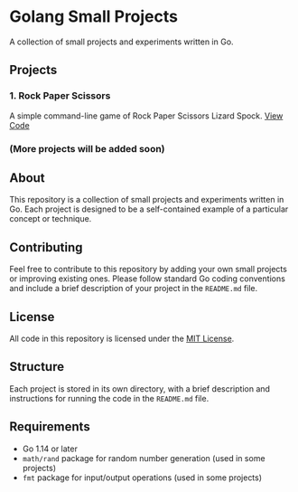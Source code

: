 # Golang Small Projects

A collection of small projects and experiments written in Go.

## Projects

### 1. Rock Paper Scissors

A simple command-line game of Rock Paper Scissors Lizard Spock. [View Code](rock-paper-scissors)

### (More projects will be added soon)

## About

This repository is a collection of small projects and experiments written in Go. Each project is designed to be a self-contained example of a particular concept or technique.

## Contributing

Feel free to contribute to this repository by adding your own small projects or improving existing ones. Please follow standard Go coding conventions and include a brief description of your project in the `README.md` file.

## License

All code in this repository is licensed under the [MIT License](LICENSE).

## Structure

Each project is stored in its own directory, with a brief description and instructions for running the code in the `README.md` file.

## Requirements

- Go 1.14 or later
- `math/rand` package for random number generation (used in some projects)
- `fmt` package for input/output operations (used in some projects)
